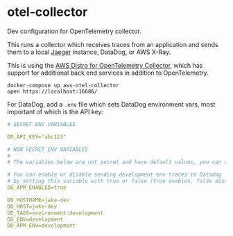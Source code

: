 # otel-collector
Dev configuration for OpenTelemetry collector.

This runs a collector which receives traces from an application and sends them
to a local [Jaeger](https://www.jaegertracing.io/) instance, DataDog, or AWS X-Ray.

This is using the [AWS Distro for OpenTelemetry Collector](https://aws-otel.github.io/docs/getting-started/collector), which has
support for additional back end services in addition to OpenTelemetry.

```shell
docker-compose up aws-otel-collector
open https://localhost:16686/
```

For DataDog, add a `.env` file which sets DataDog environment vars, most important of
which is the API key:

```yaml
# SECRET ENV VARIABLES

DD_API_KEY="abc123"

# NON SECRET ENV VARIABLES
#
# The variables below are not secret and have default values, you can change them if you need to:

# You can enable or disable sending development env traces to Datadog
# by setting this variable with true or false (true enables, false disables).
DD_APM_ENABLED=true

DD_HOSTNAME=jake-dev
DD_HOST=jake-dev
DD_TAGS=environment:development
DD_ENV=development
DD_APM_ENV=development
```
